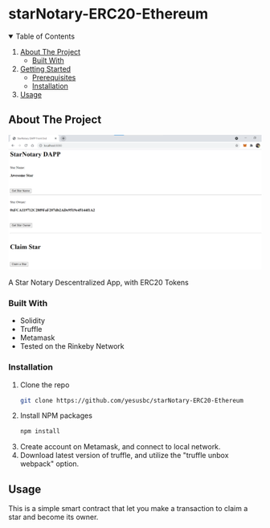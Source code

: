 # starNotary-ERC20-Ethereum

<!-- TABLE OF CONTENTS -->
<details open="open">
  <summary>Table of Contents</summary>
  <ol>
    <li>
      <a href="#about-the-project">About The Project</a>
      <ul>
        <li><a href="#built-with">Built With</a></li>
      </ul>
    </li>
    <li>
      <a href="#getting-started">Getting Started</a>
      <ul>
        <li><a href="#prerequisites">Prerequisites</a></li>
        <li><a href="#installation">Installation</a></li>
      </ul>
    </li>
    <li><a href="#usage">Usage</a></li>
  </ol>
</details>



<!-- ABOUT THE PROJECT -->
## About The Project

![Front End](https://github.com/yesusbc/starNotary-ERC20-Ethereum/blob/master/images/starNotaryv1FrontEnd.png)

A Star Notary Descentralized App, with ERC20 Tokens

### Built With

* Solidity
* Truffle
* Metamask
* Tested on the Rinkeby Network


### Installation

1. Clone the repo
   ```sh
   git clone https://github.com/yesusbc/starNotary-ERC20-Ethereum
   ```
2. Install NPM packages
   ```sh
   npm install
   ```
3. Create account on Metamask, and connect to local network.
4. Download latest version of truffle, and utilize the "truffle unbox webpack" option.


<!-- USAGE EXAMPLES -->
## Usage

This is a simple smart contract that let you make a transaction to claim a star and become its owner.
